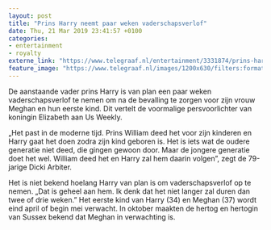 ```yaml
---
layout: post
title: "Prins Harry neemt paar weken vaderschapsverlof"
date: Thu, 21 Mar 2019 23:41:57 +0100
categories: 
- entertainment 
- royalty 
externe_link: "https://www.telegraaf.nl/entertainment/3331874/prins-harry-neemt-paar-weken-vaderschapsverlof"
feature_image: "https://www.telegraaf.nl/images/1200x630/filters:format(jpeg):quality(80)/cdn-kiosk-api.telegraaf.nl/94abe014-4c2a-11e9-927e-02d2fb1aa1d7.jpg"
---
```


<p class="intro">De aanstaande vader prins Harry is van plan een paar weken vaderschapsverlof te nemen om na de bevalling te zorgen voor zijn vrouw Meghan en hun eerste kind. Dit vertelt de voormalige persvoorlichter van koningin Elizabeth aan Us Weekly.</p> <p>„Het past in de moderne tijd. Prins William deed het voor zijn kinderen en Harry gaat het doen zodra zijn kind geboren is. Het is iets wat de oudere generatie niet deed, die gingen gewoon door. Maar de jongere generatie doet het wel. William deed het en Harry zal hem daarin volgen”, zegt de 79-jarige Dicki Arbiter.</p><p>Het is niet bekend hoelang Harry van plan is om vaderschapsverlof op te nemen. „Dat is geheel aan hem. Ik denk dat het niet langer zal duren dan twee of drie weken.” Het eerste kind van Harry (34) en Meghan (37) wordt eind april of begin mei verwacht. In oktober maakten de hertog en hertogin van Sussex bekend dat Meghan in verwachting is.</p>
